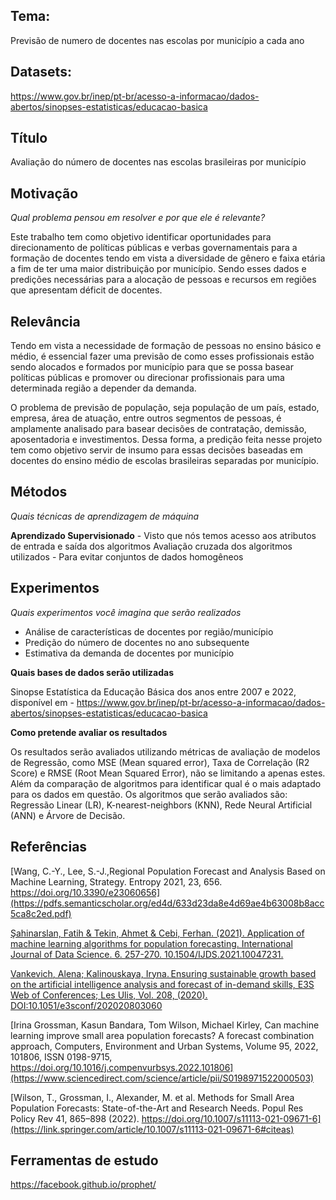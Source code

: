 ## Tema:
Previsão de numero de docentes nas escolas por município a cada ano

## Datasets:
https://www.gov.br/inep/pt-br/acesso-a-informacao/dados-abertos/sinopses-estatisticas/educacao-basica

## Título
Avaliação do número de docentes nas escolas brasileiras por município

## Motivação
*Qual problema pensou em resolver e por que ele é relevante?*

Este trabalho tem como objetivo identificar oportunidades para direcionamento de políticas públicas e verbas governamentais para a formação de docentes tendo em vista a diversidade de gênero e faixa etária a fim de ter uma maior distribuição por município. Sendo esses dados e predições necessárias para a alocação de pessoas e recursos em regiões que apresentam déficit de docentes.

## Relevância

Tendo em vista a necessidade de formação de pessoas no ensino básico e médio, é essencial fazer uma previsão de como esses profissionais estão sendo alocados e formados por município para que se possa basear políticas públicas e promover ou direcionar profissionais para uma determinada região a depender da demanda.

O problema de previsão de população, seja população de um país, estado, empresa, área de atuação, entre outros segmentos de pessoas, é amplamente analisado para basear decisões de contratação, demissão, aposentadoria e investimentos. Dessa forma, a predição feita nesse projeto tem como objetivo servir de insumo para essas decisões baseadas em docentes do ensino médio de escolas brasileiras separadas por município.

## Métodos
*Quais técnicas de aprendizagem de máquina*

**Aprendizado Supervisionado** - Visto que nós temos acesso aos atributos de entrada e saída dos algoritmos
Avaliação cruzada dos algoritmos utilizados - Para evitar conjuntos de dados homogêneos

## Experimentos
*Quais experimentos você imagina que serão realizados*

- Análise de características de docentes por região/município
- Predição do número de docentes no ano subsequente
- Estimativa da demanda de docentes por município

**Quais bases de dados serão utilizadas**

Sinopse Estatística da Educação Básica dos anos entre 2007 e 2022, disponível em - https://www.gov.br/inep/pt-br/acesso-a-informacao/dados-abertos/sinopses-estatisticas/educacao-basica

**Como pretende avaliar os resultados**

Os resultados serão avaliados utilizando métricas de avaliação de modelos de Regressão, como MSE (Mean squared error), Taxa de Correlação (R2 Score) e RMSE (Root Mean Squared Error), não se limitando a apenas estes. Além da comparação de algoritmos para identificar qual é o mais adaptado para os dados em questão.
Os algoritmos que serão avaliados são: Regressão Linear (LR), K-nearest-neighbors (KNN), Rede Neural Artificial (ANN) e Árvore de Decisão. 

## Referências

[Wang, C.-Y., Lee, S.-J.,Regional Population Forecast and Analysis Based on Machine Learning, Strategy. Entropy 2021, 23, 656. https://doi.org/10.3390/e23060656](https://pdfs.semanticscholar.org/ed4d/633d23da8e4d69ae4b63008b8acc5ca8c2ed.pdf)

[Şahinarslan, Fatih & Tekin, Ahmet & Cebi, Ferhan. (2021). Application of machine learning algorithms for population forecasting. International Journal of Data Science. 6. 257-270. 10.1504/IJDS.2021.10047231.](https://www.researchgate.net/publication/360183940_Application_of_machine_learning_algorithms_for_population_forecasting)

[Vankevich, Alena; Kalinouskaya, Iryna. Ensuring sustainable growth based on the artificial intelligence analysis and forecast of in-demand skills, E3S Web of Conferences; Les Ulis,  Vol. 208, (2020). DOI:10.1051/e3sconf/202020803060](https://www.proquest.com/openview/06e457a348d1454c7e3ca36ac217fcdb/1?pq-origsite=gscholar&cbl=2040555)

[Irina Grossman, Kasun Bandara, Tom Wilson, Michael Kirley, Can machine learning improve small area population forecasts? A forecast combination approach, Computers, Environment and Urban Systems, Volume 95, 2022, 101806, ISSN 0198-9715, https://doi.org/10.1016/j.compenvurbsys.2022.101806](https://www.sciencedirect.com/science/article/pii/S0198971522000503)

[Wilson, T., Grossman, I., Alexander, M. et al. Methods for Small Area Population Forecasts: State-of-the-Art and Research Needs. Popul Res Policy Rev 41, 865–898 (2022). https://doi.org/10.1007/s11113-021-09671-6](https://link.springer.com/article/10.1007/s11113-021-09671-6#citeas)

## Ferramentas de estudo

https://facebook.github.io/prophet/
